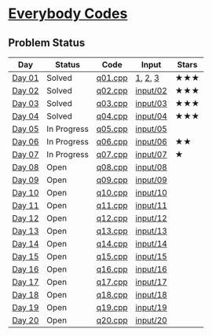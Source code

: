 # [Everybody Codes](https://everybody.codes/event/2024/quests)
## Problem Status

| **Day** | **Status**     | **Code**        | **Input**          | **Stars** |
|---------|----------------|------------------|---------------------|-----------|
| [Day 01](https://everybody.codes/event/2024/quests/1) | Solved | [q01.cpp](./code/q01.cpp) | [1](./input/01/part_01.in), [2](./input/01/part_02.in), [3](./input/01/part_03.in) | ★★★ |
| [Day 02](https://everybody.codes/event/2024/quests/2) | Solved | [q02.cpp](./code/q02.cpp) | [input/02](./input/02/) | ★★★ |
| [Day 03](https://everybody.codes/event/2024/quests/3) | Solved | [q03.cpp](./code/q03.cpp) | [input/03](./input/03/) | ★★★ |
| [Day 04](https://everybody.codes/event/2024/quests/4) | Solved | [q04.cpp](./code/q04.cpp) | [input/04](./input/04/) | ★★★ |
| [Day 05](https://everybody.codes/event/2024/quests/5) | In Progress | [q05.cpp](./code/q05.cpp) | [input/05](./input/05/) | |
| [Day 06](https://everybody.codes/event/2024/quests/6) | In Progress | [q06.cpp](./code/q06.cpp) | [input/06](./input/06/) | ★★ |
| [Day 07](https://everybody.codes/event/2024/quests/7) | In Progress | [q07.cpp](./code/q07.cpp) | [input/07](./input/07/) | ★ |
| [Day 08](https://everybody.codes/event/2024/quests/8) | Open | [q08.cpp](./code/q08.cpp) | [input/08](./input/08/) | |
| [Day 09](https://everybody.codes/event/2024/quests/9) | Open | [q09.cpp](./code/q09.cpp) | [input/09](./input/09/) | |
| [Day 10](https://everybody.codes/event/2024/quests/10) | Open | [q10.cpp](./code/q10.cpp) | [input/10](./input/10/) | |
| [Day 11](https://everybody.codes/event/2024/quests/11) | Open | [q11.cpp](./code/q11.cpp) | [input/11](./input/11/) | |
| [Day 12](https://everybody.codes/event/2024/quests/12) | Open | [q12.cpp](./code/q12.cpp) | [input/12](./input/12/) | |
| [Day 13](https://everybody.codes/event/2024/quests/13) | Open | [q13.cpp](./code/q13.cpp) | [input/13](./input/13/) | |
| [Day 14](https://everybody.codes/event/2024/quests/14) | Open | [q14.cpp](./code/q14.cpp) | [input/14](./input/14/) | |
| [Day 15](https://everybody.codes/event/2024/quests/15) | Open | [q15.cpp](./code/q15.cpp) | [input/15](./input/15/) | |
| [Day 16](https://everybody.codes/event/2024/quests/16) | Open | [q16.cpp](./code/q16.cpp) | [input/16](./input/16/) | |
| [Day 17](https://everybody.codes/event/2024/quests/17) | Open | [q17.cpp](./code/q17.cpp) | [input/17](./input/17/) | |
| [Day 18](https://everybody.codes/event/2024/quests/18) | Open | [q18.cpp](./code/q18.cpp) | [input/18](./input/18/) | |
| [Day 19](https://everybody.codes/event/2024/quests/19) | Open | [q19.cpp](./code/q19.cpp) | [input/19](./input/19/) | |
| [Day 20](https://everybody.codes/event/2024/quests/20) | Open | [q20.cpp](./code/q20.cpp) | [input/20](./input/20/) | |
